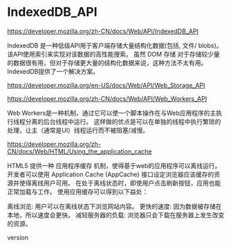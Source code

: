 # IndexedDB_API


https://developer.mozilla.org/zh-CN/docs/Web/API/IndexedDB_API



IndexedDB 是一种低级API用于客户端存储大量结构化数据(包括, 文件/ blobs)。
该API使用索引来实现对该数据的高性能搜索。
虽然 DOM 存储 对于存储较少量的数据很有用，但对于存储更大量的结构化数据来说，这种方法不太有用。
IndexedDB提供了一个解决方案。



https://developer.mozilla.org/en-US/docs/Web/API/Web_Storage_API


https://developer.mozilla.org/zh-CN/docs/Web/API/Web_Workers_API


Web Workers是一种机制，通过它可以使一个脚本操作在与Web应用程序的主执行线程分离的后台线程中运行。
这样做的优点是可以在单独的线程中执行繁琐的处理，让主（通常是UI）线程运行而不被阻塞/减慢。



https://developer.mozilla.org/zh-CN/docs/Web/HTML/Using_the_application_cache



HTML5 提供一种 应用程序缓存 机制，使得基于web的应用程序可以离线运行。开发者可以使用 Application Cache (AppCache) 接口设定浏览器应该缓存的资源并使得离线用户可用。 在处于离线状态时，即使用户点击刷新按钮，应用也能正常加载与工作。
使用应用缓存可以得到以下益处：

离线浏览: 用户可以在离线状态下浏览网站内容。
更快的速度: 因为数据被存储在本地，所以速度会更快。
减轻服务器的负载: 浏览器只会下载在服务器上发生改变的资源。


version






